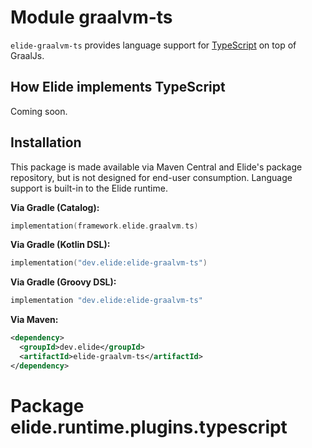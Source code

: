 # Module graalvm-ts

`elide-graalvm-ts` provides language support for [TypeScript](https://www.typescriptlang.org/) on top of GraalJs.

## How Elide implements TypeScript

Coming soon.

## Installation

This package is made available via Maven Central and Elide's package repository, but is not designed for end-user
consumption. Language support is built-in to the Elide runtime.

**Via Gradle (Catalog):**

```kotlin
implementation(framework.elide.graalvm.ts)
```

**Via Gradle (Kotlin DSL):**

```kotlin
implementation("dev.elide:elide-graalvm-ts")
```

**Via Gradle (Groovy DSL):**

```kotlin
implementation "dev.elide:elide-graalvm-ts"
```

**Via Maven:**

```xml
<dependency>
  <groupId>dev.elide</groupId>
  <artifactId>elide-graalvm-ts</artifactId>
</dependency>
```

# Package elide.runtime.plugins.typescript
